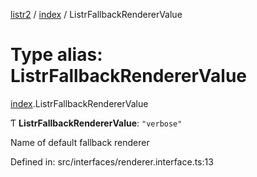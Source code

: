 [listr2](../README.md) / [index](../modules/index.md) / ListrFallbackRendererValue

# Type alias: ListrFallbackRendererValue

[index](../modules/index.md).ListrFallbackRendererValue

Ƭ **ListrFallbackRendererValue**: ``"verbose"``

Name of default fallback renderer

Defined in: src/interfaces/renderer.interface.ts:13
